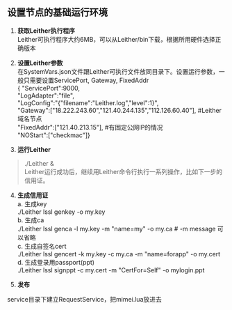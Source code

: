 ## 设置节点的基础运行环境
1. **获取Leither执行程序**  
Leither可执行程序大约6MB，可以从Leither/bin下载，根据所用硬件选择正确版本
  
2. **设置Leither参数**  
在SystemVars.json文件跟Leither可执行文件放同目录下。设置运行参数，一般只需要设置ServicePort, Gateway, FixedAddr  
{ "ServicePort":9000,  
  "LogAdapter":"file",  
  "LogConfig":"{\"filename\":\"Leither.log\",\"level\":1}",  
  "Gateway":["18.222.243.60","121.40.244.135","112.126.60.40"],   #Leither域名节点  
  "FixedAddr":["121.40.213.15"],        #有固定公网IP的情况  
  "NOStart":["checkmac"]}  
  
3. **运行Leither**  
> ./Leither &  
Leither运行成功后，继续用Leither命令行执行一系列操作，比如下一步的信用证。  
  
4. **生成信用证**  
  a. 生成key  
  ./Leither lssl genkey -o my.key  
  b. 生成ca  
  ./Leither lssl genca -l my.key -m "name=my" -o my.ca   # -m message 可以省略  
  c. 生成自签名cert  
  ./Leither lssl gencert -k my.key -c my.ca -m "name=forapp" -o my.cert  
  d. 生成登录用passport(ppt)  
  ./Leither lssl signppt -c my.cert -m "CertFor=Self" -o mylogin.ppt  
  
5. **发布**  


service目录下建立RequestService，把mimei.lua放进去
